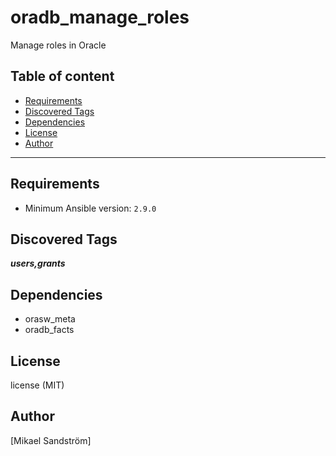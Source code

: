 # oradb_manage_roles

Manage roles in Oracle

## Table of content

- [Requirements](#requirements)
- [Discovered Tags](#discovered-tags)
- [Dependencies](#dependencies)
- [License](#license)
- [Author](#author)

---

## Requirements

- Minimum Ansible version: `2.9.0`


## Discovered Tags

**_users,grants_**


## Dependencies

- orasw_meta
- oradb_facts

## License

license (MIT)

## Author

[Mikael Sandström]
